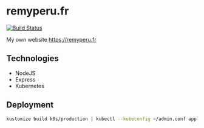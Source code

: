 # remyperu.fr

[![Build Status](https://build.remyperu.dev/api/badges/kilbiller/remyperu.fr/status.svg)](https://build.remyperu.dev/kilbiller/remyperu.fr)

My own website https://remyperu.fr

## Technologies

- NodeJS
- Express
- Kubernetes

## Deployment

```bash
kustomize build k8s/production | kubectl --kubeconfig ~/admin.conf apply -f -
```
